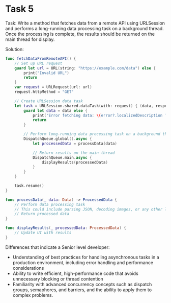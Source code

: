 # Task 5

Task: Write a method that fetches data from a remote API using URLSession and
performs a long-running data processing task on a background thread. Once the
processing is complete, the results should be returned on the main thread for
display.

Solution:

```swift
func fetchDataFromRemoteAPI() {
    // Set up URL request
    guard let url = URL(string: "https://example.com/data") else {
        print("Invalid URL")
        return
    }
    var request = URLRequest(url: url)
    request.httpMethod = "GET"

    // Create URLSession data task
    let task = URLSession.shared.dataTask(with: request) { (data, response, error) in
        guard let data = data else {
            print("Error fetching data: \(error?.localizedDescription ?? "Unknown error")")
            return
        }

        // Perform long-running data processing task on a background thread
        DispatchQueue.global().async {
            let processedData = processData(data)

            // Return results on the main thread
            DispatchQueue.main.async {
                displayResults(processedData)
            }
        }
    }

    task.resume()
}

func processData(_ data: Data) -> ProcessedData {
    // Perform data processing task
    // This could include parsing JSON, decoding images, or any other long-running task
    // Return processed data
}

func displayResults(_ processedData: ProcessedData) {
    // Update UI with results
}
```

Differences that indicate a Senior level developer:

-   Understanding of best practices for handling asynchronous tasks in a
    production environment, including error handling and performance
    considerations
-   Ability to write efficient, high-performance code that avoids unnecessary
    blocking or thread contention
-   Familiarity with advanced concurrency concepts such as dispatch groups,
    semaphores, and barriers, and the ability to apply them to complex problems.
